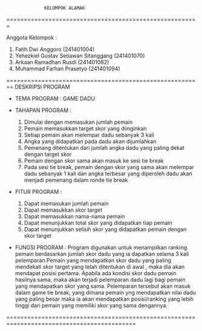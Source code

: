                   KELOMPOK ALAMAK
=======================================================

Anggota Kelompok :
1. Fatih Dwi Anggoro (241401004)
2. Yehezkiel Gustav Setiawan Sitanggang (241401070)
3. Arkaan Ramadhan Rusdi (241401082)
4. Muhammad Farhan Prasetyo (241401094)

========================================================
                DESKRIPSI PROGRAM

* TEMA PROGRAM : GAME DADU

* TAHAPAN PROGRAM :
  1. Dimulai dengan memasukan jumlah pemain
  2. Pemain memasukkan target skor yang diinginkan
  3. Setiap pemain akan melempar dadu sebanyak 3 kali
  4. Angka yang didapatkan pada dadu akan dijumlahkan
  5. Pemenang ditentukan dari jumlah angka dadu yang paling
     dekat dengan target skor
  6. Pemain dengan skor sama akan masuk ke sesi tie break
  7. Pada sesi tie break, pemain dengan skor yang sama akan
     melempar dadu sebanyak 1 kali dan angka terbesar yang
     diperoleh dadu akan menjadi pemenang dalam ronde tie break
     
* FITUR PROGRAM :
  1. Dapat memasukan jumlah pemain
  2. Dapat memasukkan skor target
  3. Dapat memasukkan nama-nama pemain
  4. Dapat menunjukkan total skor yang didapatkan tiap pemain
  5. Dapat menunjukkan selisih skor yang didapatkan pemain
     dengan skor target
 
* FUNGSI PROGRAM :
  Program digunakan untuk menampilkan ranking pemain berdasarkan jumlah
  skor dadu yang ia dapatkan selama 3 kali pelemparan.Pemain yang mendapatkan
  skor dadu yang paling mendekati skor target yang telah ditentukan di awal ,
  maka dia akan mendapat posisi pertama. Apabila ada kondisi skor dadu pemain
  hasilnya sama, maka akan terjadi pelemparan dadu lagi bagi pemain yang
  mendapatkan skor yang sama. Pelemparan tersebut akan masuk dalam game tie break,
  yang dimana pemain yng mendapatkan nilai dadu yang paling besar maka ia akan mendapatkan
  posisi/ranking yang lebih tinggi dari pemain yang memiliki skor yang sama dengannya.

===========================================================================================
  




                
